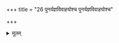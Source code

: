 +++
title = "26 पुनर्यज्ञविवाहयोश्च पुनर्यज्ञविवाहयोश्च"

+++

<details><summary>मूलम्</summary>

पुनर्यज्ञविवाहयोश्च पुनर्यज्ञविवाहयोश्च २६
</details>
